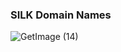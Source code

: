 ### SILK Domain Names 

![GetImage (14)](https://github.com/NoteHive/Silk-Corp-Guide/assets/145847327/62faa930-d2f0-403d-baed-0ea36698a730)
